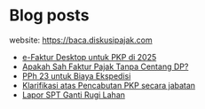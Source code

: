 # Blog posts

website: https://baca.diskusipajak.com

<!-- BLOG-POST-LIST:START -->
- [e-Faktur Desktop untuk PKP di 2025](https://baca.diskusipajak.com/e-faktur-desktop-untuk-pkp-di-2025/)
- [Apakah Sah Faktur Pajak Tanpa Centang DP?](https://baca.diskusipajak.com/apakah-sah-faktur-pajak-tanpa-centang-dp/)
- [PPh 23 untuk Biaya Ekspedisi](https://baca.diskusipajak.com/pph-23-untuk-biaya-ekspedisi/)
- [Klarifikasi atas Pencabutan PKP secara jabatan](https://baca.diskusipajak.com/klarifikasi-atas-pencabutan-pkp-secara-jabatan/)
- [Lapor SPT Ganti Rugi Lahan](https://baca.diskusipajak.com/lapor-spt-ganti-rugi-lahan/)
<!-- BLOG-POST-LIST:END -->

<!--
**kelaspajak/kelaspajak** is a ✨ _special_ ✨ repository because its `README.md` (this file) appears on your GitHub profile.

Here are some ideas to get you started:

- 🔭 I’m currently working on ...
- 🌱 I’m currently learning ...
- 👯 I’m looking to collaborate on ...
- 🤔 I’m looking for help with ...
- 💬 Ask me about ...
- 📫 How to reach me: ...
- 😄 Pronouns: ...
- ⚡ Fun fact: ...
-->
